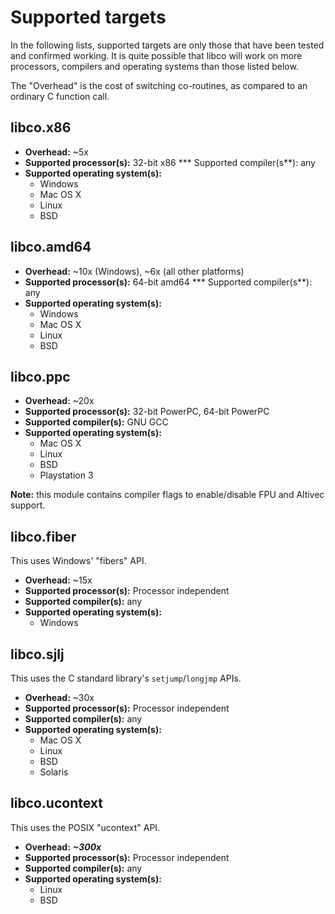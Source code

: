 # Supported targets
In the following lists, supported targets are only those that have been tested
and confirmed working. It is quite possible that libco will work on more
processors, compilers and operating systems than those listed below.

The "Overhead" is the cost of switching co-routines, as compared to an ordinary
C function call.

## libco.x86
* **Overhead:** ~5x
* **Supported processor(s):** 32-bit x86
*** Supported compiler(s**): any
* **Supported operating system(s):**
  * Windows
  * Mac OS X
  * Linux
  * BSD

##   libco.amd64
* **Overhead:** ~10x (Windows), ~6x (all other platforms)
* **Supported processor(s):** 64-bit amd64
*** Supported compiler(s**): any
* **Supported operating system(s):**
  * Windows
  * Mac OS X
  * Linux
  * BSD

## libco.ppc
* **Overhead:** ~20x
* **Supported processor(s):** 32-bit PowerPC, 64-bit PowerPC
* **Supported compiler(s):** GNU GCC
* **Supported operating system(s):**
  * Mac OS X
  * Linux
  * BSD
  * Playstation 3

**Note:** this module contains compiler flags to enable/disable FPU and Altivec
support.

## libco.fiber
This uses Windows' "fibers" API.
* **Overhead:** ~15x
* **Supported processor(s):** Processor independent
* **Supported compiler(s):** any
* **Supported operating system(s):**
  * Windows

## libco.sjlj
This uses the C standard library's `setjump`/`longjmp` APIs.
* **Overhead:** ~30x
* **Supported processor(s):** Processor independent
* **Supported compiler(s):** any
* **Supported operating system(s):**
  * Mac OS X
  * Linux
  * BSD
  * Solaris

## libco.ucontext
This uses the POSIX "ucontext" API.
* **Overhead:** ***~300x***
* **Supported processor(s):** Processor independent
* **Supported compiler(s):** any
* **Supported operating system(s):**
  * Linux
  * BSD
